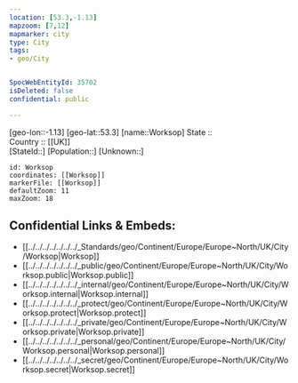 ```yaml
---
location: [53.3,-1.13] 
mapzoom: [7,12] 
mapmarker: city 
type: City
tags:
- geo/City


SpocWebEntityId: 35702
isDeleted: false
confidential: public

---
```

[geo-lon::-1.13] 
[geo-lat::53.3] 
[name::Worksop] 
State ::  
Country :: [[UK]]  
[StateId::] 
[Population::] 
[Unknown::] 


```leaflet
id: Worksop
coordinates: [[Worksop]] 
markerFile: [[Worksop]] 
defaultZoom: 11 
maxZoom: 18
```


## Confidential Links & Embeds: 
- [[../../../../../../../_Standards/geo/Continent/Europe/Europe~North/UK/City/Worksop|Worksop]] 
- [[../../../../../../../_public/geo/Continent/Europe/Europe~North/UK/City/Worksop.public|Worksop.public]] 
- [[../../../../../../../_internal/geo/Continent/Europe/Europe~North/UK/City/Worksop.internal|Worksop.internal]] 
- [[../../../../../../../_protect/geo/Continent/Europe/Europe~North/UK/City/Worksop.protect|Worksop.protect]] 
- [[../../../../../../../_private/geo/Continent/Europe/Europe~North/UK/City/Worksop.private|Worksop.private]] 
- [[../../../../../../../_personal/geo/Continent/Europe/Europe~North/UK/City/Worksop.personal|Worksop.personal]] 
- [[../../../../../../../_secret/geo/Continent/Europe/Europe~North/UK/City/Worksop.secret|Worksop.secret]] 
